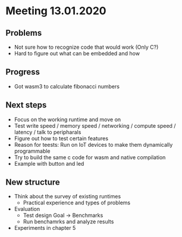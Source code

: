 # Meeting 13.01.2020

## Problems

- Not sure how to recognize code that would work (Only C?)
- Hard to figure out what can be embedded and how

## Progress

- Got wasm3 to calculate fibonacci numbers

## Next steps

- Focus on the working runtime and move on
- Test write speed / memory speed / networking / compute speed / latency / talk to peripharals
- Figure out how to test certain features
- Reason for teests: Run on IoT devices to make them dynamically programmable
- Try to build the same c code for wasm and native compilation
- Example with button and led

## New structure

- Think about the survey of existing runtimes
  - Practical experience and types of problems
- Evaluation
  - Test design Goal -> Benchmarks
  - Run benchamrks and analyze results
- Experiments in chapter 5
